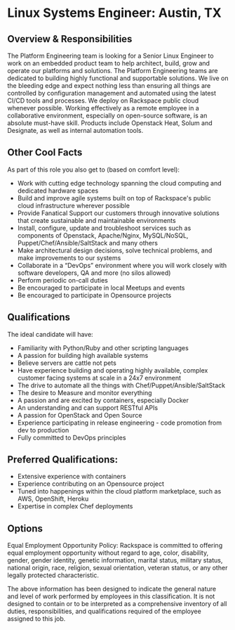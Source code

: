 # Linux Systems Engineer: Austin, TX

## Overview & Responsibilities
The Platform Engineering team is looking for a Senior Linux Engineer
to work on an embedded product team to help architect, build, grow and operate our platforms and solutions. The Platform Engineering teams are dedicated to building highly functional and supportable solutions. We live on the bleeding edge and expect nothing less than ensuring all things are controlled by configuration management and automated using the latest CI/CD tools and processes. We deploy on Rackspace public cloud whenever possible.
Working effectively as a remote employee in a collaborative environment, especially on open-source software, is an absolute must-have skill.
Products include Openstack Heat, Solum and Designate, as well as internal automation tools.

## Other Cool Facts
As part of this role you also get to (based on comfort level):
* Work with cutting edge technology spanning the cloud computing and dedicated hardware spaces
* Build and improve agile systems built on top of Rackspace's public cloud infrastructure wherever possible
* Provide Fanatical Support our customers through innovative solutions that create sustainable and maintainable environments
* Install, configure, update and troubleshoot services such as components of Openstack, Apache/Nginx, MySQL/NoSQL, Puppet/Chef/Ansible/SaltStack and many others
* Make architectural design decisions, solve technical problems, and make improvements to our systems
* Collaborate in a “DevOps” environment where you will work closely with software developers, QA and more (no silos allowed)
* Perform periodic on-call duties
* Be encouraged to participate in local Meetups and events
* Be encouraged to participate in Opensource projects

## Qualifications
The ideal candidate will have:
* Familiarity with Python/Ruby and other scripting languages
* A passion for building high available systems
* Believe servers are cattle not pets
* Have experience building and operating highly available, complex customer facing systems at scale in a 24x7 environment
* The drive to automate all the things with Chef/Puppet/Ansible/SaltStack
* The desire to Measure and monitor everything
* A passion and are excited by containers, especially Docker
* An understanding and can support RESTful APIs
* A passion for OpenStack and Open Source
* Experience participating in release engineering - code promotion from dev to production
* Fully committed to DevOps principles

## Preferred Qualifications:
* Extensive experience with containers
* Experience contributing on an Opensource project
* Tuned into happenings within the cloud platform marketplace, such as AWS, OpenShift, Heroku
* Expertise in complex Chef deployments

## Options
Equal Employment Opportunity Policy: Rackspace is committed to offering equal employment opportunity without regard to age, color, disability, gender, gender identity, genetic information, marital status, military status, national origin, race, religion, sexual orientation, veteran status, or any other legally protected characteristic. 

The above information has been designed to indicate the general nature and level of work performed by employees in this classification. It is not designed to contain or to be interpreted as a comprehensive inventory of all duties, responsibilities, and qualifications required of the employee assigned to this job.
